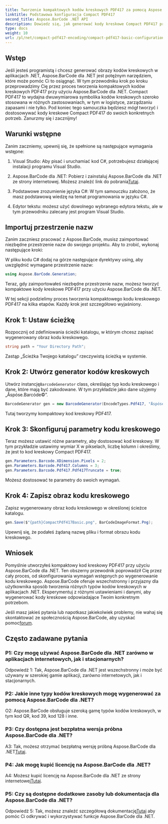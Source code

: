```yaml
---
title: Tworzenie kompaktowych kodów kreskowych PDF417 za pomocą Aspose.BarCode dla .NET
linktitle: Podstawowa konfiguracja Compact PDF417
second_title: Aspose.BarCode .NET API
description: Dowiedz się, jak generować kody kreskowe Compact PDF417 przy użyciu Aspose.BarCode dla .NET. Obszerny przewodnik z instrukcjami krok po kroku i przykładami kodu.
type: docs
weight: 10
url: /pl/net/compact-pdf417-encoding/compact-pdf417-basic-configuration/
---
```

## Wstęp

Jeśli jesteś programistą i chcesz generować obrazy kodów kreskowych w aplikacjach .NET, Aspose.BarCode dla .NET jest potężnym narzędziem, które może pomóc Ci to osiągnąć. W tym przewodniku krok po kroku przeprowadzimy Cię przez proces tworzenia kompaktowych kodów kreskowych PDF417 przy użyciu Aspose.BarCode dla .NET. Compact PDF417 to wydajna dwuwymiarowa symbolika kodów kreskowych szeroko stosowana w różnych zastosowaniach, w tym w logistyce, zarządzaniu zapasami i nie tylko. Pod koniec tego samouczka będziesz mógł tworzyć i dostosowywać kody kreskowe Compact PDF417 do swoich konkretnych potrzeb. Zanurzmy się i zacznijmy!

## Warunki wstępne

Zanim zaczniemy, upewnij się, że spełnione są następujące wymagania wstępne:

1. Visual Studio: Aby pisać i uruchamiać kod C#, potrzebujesz działającej instalacji programu Visual Studio.

2.  Aspose.BarCode dla .NET: Pobierz i zainstaluj Aspose.BarCode dla .NET ze strony internetowej. Możesz znaleźć link do pobrania[Tutaj](https://releases.aspose.com/barcode/net/).

3. Podstawowe zrozumienie języka C#: W tym samouczku założono, że masz podstawową wiedzę na temat programowania w języku C#.

4. Edytor tekstu: możesz użyć dowolnego wybranego edytora tekstu, ale w tym przewodniku zalecany jest program Visual Studio.

## Importuj przestrzenie nazw

Zanim zaczniesz pracować z Aspose.BarCode, musisz zaimportować niezbędne przestrzenie nazw do swojego projektu. Aby to zrobić, wykonaj następujące kroki:


W pliku kodu C# dodaj na górze następujące dyrektywy using, aby uwzględnić wymagane przestrzenie nazw:

```csharp
using Aspose.BarCode.Generation;
```

Teraz, gdy zaimportowałeś niezbędne przestrzenie nazw, możesz tworzyć kompaktowe kody kreskowe PDF417 przy użyciu Aspose.BarCode dla .NET.

W tej sekcji podzielimy proces tworzenia kompaktowego kodu kreskowego PDF417 na kilka etapów. Każdy krok jest szczegółowo wyjaśniony.

## Krok 1: Ustaw ścieżkę

Rozpocznij od zdefiniowania ścieżki katalogu, w którym chcesz zapisać wygenerowany obraz kodu kreskowego.

```csharp
string path = "Your Directory Path";
```

Zastąp „Ścieżka Twojego katalogu” rzeczywistą ścieżką w systemie.

## Krok 2: Utwórz generator kodów kreskowych

 Utwórz instancję`BarcodeGenerator` class, określając typ kodu kreskowego i dane, które mają być zakodowane. W tym przykładzie jako dane użyjemy „Åspóse.Barcóde©”.

```csharp
BarcodeGenerator gen = new BarcodeGenerator(EncodeTypes.Pdf417, "Åspóse.Barcóde©");
```

Tutaj tworzymy kompaktowy kod kreskowy PDF417.

## Krok 3: Skonfiguruj parametry kodu kreskowego

Teraz możesz ustawić różne parametry, aby dostosować kod kreskowy. W tym przykładzie ustawimy wymiar X w pikselach, liczbę kolumn i określimy, że jest to kod kreskowy Compact PDF417.

```csharp
gen.Parameters.Barcode.XDimension.Pixels = 2;
gen.Parameters.Barcode.Pdf417.Columns = 3;
gen.Parameters.Barcode.Pdf417.Pdf417Truncate = true;
```

Możesz dostosować te parametry do swoich wymagań.

## Krok 4: Zapisz obraz kodu kreskowego

Zapisz wygenerowany obraz kodu kreskowego w określonej ścieżce katalogu.

```csharp
gen.Save($"{path}CompactPdf417Basic.png", BarCodeImageFormat.Png);
```

Upewnij się, że podałeś żądaną nazwę pliku i format obrazu kodu kreskowego.

## Wniosek

Pomyślnie utworzyłeś kompaktowy kod kreskowy PDF417 przy użyciu Aspose.BarCode dla .NET. Ten obszerny przewodnik poprowadził Cię przez cały proces, od skonfigurowania wymagań wstępnych po wygenerowanie kodu kreskowego. Aspose.BarCode oferuje wszechstronny i przyjazny dla użytkownika sposób tworzenia różnych typów kodów kreskowych w aplikacjach .NET. Eksperymentuj z różnymi ustawieniami i danymi, aby wygenerować kody kreskowe odpowiadające Twoim konkretnym potrzebom.

 Jeśli masz jakieś pytania lub napotkasz jakiekolwiek problemy, nie wahaj się skontaktować ze społecznością Aspose.BarCode, aby uzyskać pomoc[forum](https://forum.aspose.com/c/barcode/13).

## Często zadawane pytania

### P1: Czy mogę używać Aspose.BarCode dla .NET zarówno w aplikacjach internetowych, jak i stacjonarnych?

Odpowiedź 1: Tak, Aspose.BarCode dla .NET jest wszechstronny i może być używany w szerokiej gamie aplikacji, zarówno internetowych, jak i stacjonarnych.

### P2: Jakie inne typy kodów kreskowych mogę wygenerować za pomocą Aspose.BarCode dla .NET?

O2: Aspose.BarCode obsługuje szeroką gamę typów kodów kreskowych, w tym kod QR, kod 39, kod 128 i inne.

### P3: Czy dostępna jest bezpłatna wersja próbna Aspose.BarCode dla .NET?

 A3: Tak, możesz otrzymać bezpłatną wersję próbną Aspose.BarCode dla .NET[Tutaj](https://releases.aspose.com/).

### P4: Jak mogę kupić licencję na Aspose.BarCode dla .NET?

 A4: Możesz kupić licencję na Aspose.BarCode dla .NET ze strony internetowej[Tutaj](https://purchase.aspose.com/buy).

### P5: Czy są dostępne dodatkowe zasoby lub dokumentacja dla Aspose.BarCode dla .NET?

 Odpowiedź 5: Tak, możesz znaleźć szczegółową dokumentację[Tutaj](https://reference.aspose.com/barcode/net/) aby pomóc Ci odkrywać i wykorzystywać funkcje Aspose.BarCode dla .NET.